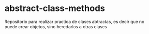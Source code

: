 # abstract-class-methods
Repositorio para realizar practica de clases abtractas, es decir que no puede crear objetos, sino heredarlos a otras clases 
